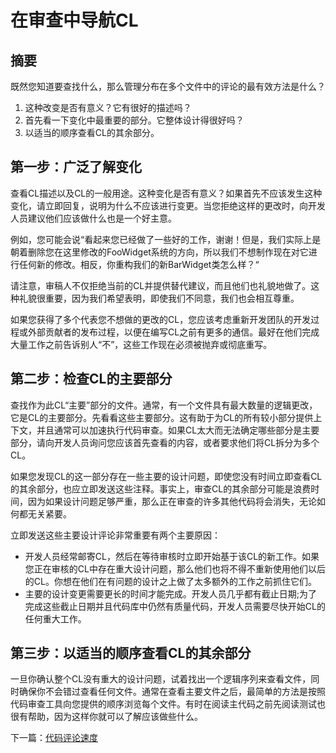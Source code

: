 # 在审查中导航CL
## 摘要
既然您知道要查找什么，那么管理分布在多个文件中的评论的最有效方法是什么？

1.  这种改变是否有意义？它有很好的描述吗？
2.  首先看一下变化中最重要的部分。它整体设计得很好吗？
3.  以适当的顺序查看CL的其余部分。
## 第一步：广泛了解变化
查看CL描述以及CL的一般用途。这种变化是否有意义？如果首先不应该发生这种变化，请立即回复，说明为什么不应该进行变更。当您拒绝这样的更改时，向开发人员建议他们应该做什么也是一个好主意。

例如，您可能会说“看起来您已经做了一些好的工作，谢谢！但是，我们实际上是朝着删除您在这里修改的FooWidget系统的方向，所以我们不想制作现在对它进行任何新的修改。相反，你重构我们的新BarWidget类怎么样？“

请注意，审稿人不仅拒绝当前的CL并提供替代建议，而且他们也礼貌地做了。这种礼貌很重要，因为我们希望表明，即使我们不同意，我们也会相互尊重。

如果您获得了多个代表您不想做的更改的CL，您应该考虑重新开发团队的开发过程或外部贡献者的发布过程，以便在编写CL之前有更多的通信。最好在他们完成大量工作之前告诉别人“不”，这些工作现在必须被抛弃或彻底重写。

## 第二步：检查CL的主要部分
查找作为此CL“主要”部分的文件。通常，有一个文件具有最大数量的逻辑更改，它是CL的主要部分。先看看这些主要部分。这有助于为CL的所有较小部分提供上下文，并且通常可以加速执行代码审查。如果CL太大而无法确定哪些部分是主要部分，请向开发人员询问您应该首先查看的内容，或者要求他们将CL拆分为多个CL。

如果您发现CL的这一部分存在一些主要的设计问题，即使您没有时间立即查看CL的其余部分，也应立即发送这些注释。事实上，审查CL的其余部分可能是浪费时间，因为如果设计问题足够严重，那么正在审查的许多其他代码将会消失，无论如何都无关紧要。

立即发送这些主要设计评论非常重要有两个主要原因：

- 开发人员经常邮寄CL，然后在等待审核时立即开始基于该CL的新工作。如果您正在审核的CL中存在重大设计问题，那么他们也将不得不重新使用他们以后的CL。你想在他们在有问题的设计之上做了太多额外的工作之前抓住它们。
- 主要的设计变更需要更长的时间才能完成。开发人员几乎都有截止日期;为了完成这些截止日期并且代码库中仍然有质量代码，开发人员需要尽快开始CL的任何重大工作。

## 第三步：以适当的顺序查看CL的其余部分
一旦你确认整个CL没有重大的设计问题，试着找出一个逻辑序列来查看文件，同时确保你不会错过查看任何文件。通常在查看主要文件之后，最简单的方法是按照代码审查工具向您提供的顺序浏览每个文件。有时在阅读主代码之前先阅读测试也很有帮助，因为这样你就可以了解应该做些什么。

下一篇：[代码评论速度]()
